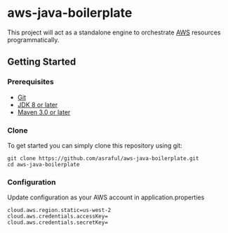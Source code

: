 # aws-java-boilerplate

This project will act as a standalone engine to orchestrate [AWS](https://aws.amazon.com/getting-started/) resources programmatically.

## Getting Started

### Prerequisites
* [Git](https://git-scm.com/)
* [JDK 8 or later](https://openjdk.java.net/)
* [Maven 3.0 or later](https://maven.apache.org/)

### Clone
To get started you can simply clone this repository using git:
```
git clone https://github.com/asraful/aws-java-boilerplate.git
cd aws-java-boilerplate
```
### Configuration
Update configuration as your AWS account in application.properties 
```
cloud.aws.region.static=us-west-2
cloud.aws.credentials.accessKey=
cloud.aws.credentials.secretKey=
```
